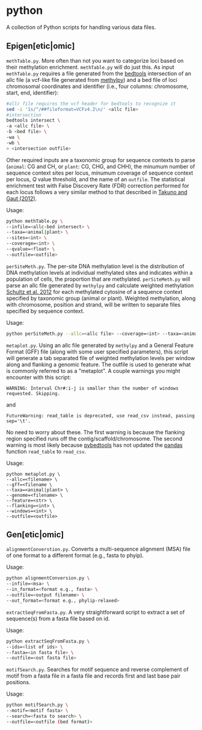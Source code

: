 # python

A collection of Python scripts for handling various data files.

## Epigen[etic|omic]

`methTable.py`. More often than not you want to categorize loci based on their methylation enrichment. `methTable.py` will do just this. As input `methTable.py` requires a file generated from the [bedtools](https://bedtools.readthedocs.io/en/latest/) intersection of an allc file (a vcf-like file generated from [methylpy](https://github.com/yupenghe/methylpy)) and a bed file of loci chromosomal coordinates and identifier (i.e., four columns: chromosome, start, end, identifier):

```bash
#allc file requires the vcf header for bedtools to recognize it
sed -i '1s/^/##fileformat=VCFv4.2\n/' <allc file>
#intersection
bedtools intersect \
-a <allc file> \
-b <bed file> \
-wa \
-wb \
> <intersection outfile>
```

Other required inputs are a taxonomic group for sequence contexts to parse (`animal`: CG and CH, or `plant`: CG, CHG, and CHH), the minumum number of sequence context sites per locus, minumum coverage of sequence context per locus, _Q_ value threshold, and the name of an `outfile`. The statistical enrichment test with False Discovery Rate (FDR) correction performed for each locus follows a very similar method to that described in [Takuno and Gaut (2012)](https://www.ncbi.nlm.nih.gov/pubmed/21813466).

Usage:

```bash
python methTable.py \
--infile=<allc-bed intersect> \
--taxa=<animal|plant> \
--sites=<int> \
--coverage=<int> \
--qvalue=<float> \
--outfile=<outfile>
```

`perSiteMeth.py`. The per-site DNA methylation level is the distribution of DNA methylation levels at individual methylated sites and indicates within a population of cells, the proportion that are methylated. `perSiteMeth.py` will parse an allc file generated by `methylpy` and calculate weighted methylation [Schultz et al. 2012](https://www.ncbi.nlm.nih.gov/pubmed/23131467) for each methylated cytosine of a sequence context specified by taxonomic group (animal or plant). Weighted methylation, along with chromosome, position and strand, will be written to separate files specified by sequence context.

Usage:

```bash
python perSiteMeth.py --allc=<allc file> --coverage=<int> --taxa=<animal|plant> --id=<unique sample identifier>
```

`metaplot.py`. Using an allc file generated by `methylpy` and a General Feature Format (GFF) file (along with some user specified parameters), this script will generate a tab separated file of weighted methylation levels per window along and flanking a genomic feature. The outfile is used to generate what is commonly referred to as a "metaplot". A couple warnings you might encounter with this script:

```
WARNING: Interval Chr#:i-j is smaller than the number of windows requested. Skipping.
```

and

```
FutureWarning: read_table is deprecated, use read_csv instead, passing sep='\t'.
```

No need to worry about these. The first warning is because the flanking region specified runs off the contig/scaffold/chromosome. The second warning is most likely because [pybedtools](https://daler.github.io/pybedtools/) has not updated the [pandas](https://pandas.pydata.org/) function `read_table` to `read_csv`.

Usage:

```
python metaplot.py \
--allc=<filename> \
--gff=<filename \
--taxa=<animal|plant> \
--genome=<filename> \
--feature=<str> \
--flanking=<int> \
--windows=<int> \
--outfile=<outfile>
```

## Gen[etic|omic]

`alignmentConverstion.py`. Converts a multi-sequence alignment (MSA) file of one format to a different format (e.g., fasta to phyip).

Usage:

```bash
python alignmentConversion.py \
--infile=<msa> \
--in_format=<format e.g., fasta> \
--outfile=<output filename> \
--out_format=<format e.g., phylip-relaxed>
```

`extractSeqFromFasta.py`. A very straightforward script to extract a set of sequence(s) from a fasta file based on id.

Usage:

```bash
python extractSeqFromFasta.py \
--ids=<list of ids> \
--fasta=<in fasta file> \
--outfile=<out fasta file>
```

`motifSearch.py`. Searches for motif sequence and reverse complement of motif from a fasta file in a fasta file and records first and last base pair positions.

Usage:

```bash
python motifSearch.py \
--motif=<motif fasta> \
--search=<fasta to search> \
--outfile=<outfile (bed format)>
```
